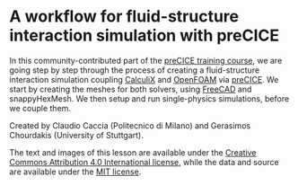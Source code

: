 # A workflow for fluid-structure interaction simulation with preCICE

In this community-contributed part of the [preCICE training course](https://precice.org/community-training.html), we are going step by step through the process of creating a fluid-structure interaction simulation coupling [CalculiX](http://calculix.de/) and [OpenFOAM](https://www.openfoam.com/) via [preCICE](https://www.freecad.org/). We start by creating the meshes for both solvers, using [FreeCAD](https://www.freecad.org/) and snappyHexMesh. We then setup and run single-physics simulations, before we couple them.

Created by Claudio Caccia (Politecnico di Milano) and Gerasimos Chourdakis (University of Stuttgart).

The text and images of this lesson are available under the [Creative Commons Attribution 4.0 International
license](https://creativecommons.org/licenses/by/4.0/legalcode), while the data and source are available under the [MIT license](https://opensource.org/licenses/MIT).

